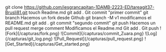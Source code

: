 git clone https://github.com/iesgrancapitan-1DAMB-2223-ED/tareagit37-Brusli81.git
touch Readme.md
git add .
Git commit "primer commit"
git branch
Hacemos un fork desde Github
git branch -M v1
modificamos el README.md
git add .
git commit "segundo commit"
git push
Hacemos un pull request
merge 
comment
Modificamos el Readme.md
Git add . 
Git push
![Fork]{/capturas/fork.png}
![Commit]{/capturas/commit_Zuara.png}
![Log]{/capturas/git_log.png}
![Pull_Request]{/capturas/pull_request.png}
![Get_Started]{/capturas/Get_started.png}